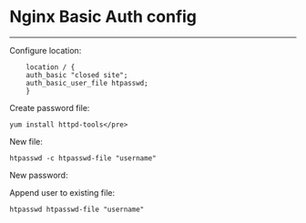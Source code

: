 # Nginx Basic Auth config
<!-- date: 2020-04-05 00:00:00 -->
<!-- category: nginx -->
<!-- tags: nginx, Basic Auth, Linux -->
***

Configure location:

        location / {
        auth_basic "closed site";
        auth_basic_user_file htpasswd;
        }

Create password file:

    yum install httpd-tools</pre>
    
New file:

    htpasswd -c htpasswd-file "username"
    
New password:

Append user to existing file:

    htpasswd htpasswd-file "username"